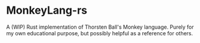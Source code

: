 # MonkeyLang-rs

A (WIP) Rust implementation of Thorsten Ball's Monkey language.
Purely for my own educational purpose, but possibly helpful as a reference for others.
